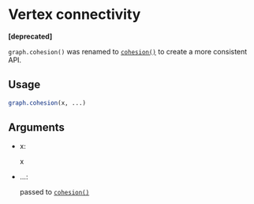 # Vertex connectivity

**\[deprecated\]**

`graph.cohesion()` was renamed to
[`cohesion()`](https://r.igraph.org/reference/vertex_connectivity.md) to
create a more consistent API.

## Usage

``` r
graph.cohesion(x, ...)
```

## Arguments

- x:

  x

- ...:

  passed to
  [`cohesion()`](https://r.igraph.org/reference/vertex_connectivity.md)
